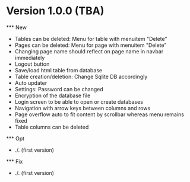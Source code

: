 Version 1.0.0 (TBA)
=====================================================================
*** New
  - Tables can be deleted: Menu for table with menuitem "Delete"
  - Pages can be deleted: Menu for page with menuitem "Delete"
  - Changing page name should reflect on page name in navbar immediately
  - Logout button
  - Save/load html table from database
  - Table creation/deletion: Change Sqlite DB accordingly
  - Auto updater
  - Settings: Password can be changed
  - Encryption of the database file
  - Login screen to be able to open or create databases
  - Navigation with arrow keys between columns and rows
  - Page overflow auto to fit content by scrollbar whereas menu remains fixed
  - Table columns can be deleted

*** Opt
  - ./. (first version)

*** Fix
  - ./. (first version)